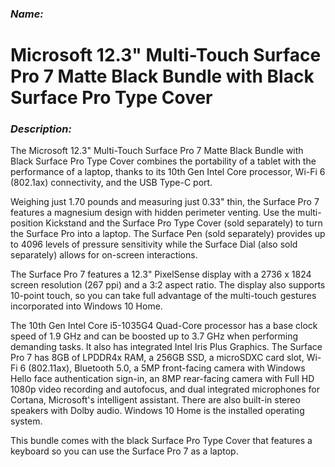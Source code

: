 ### _Name:_

# Microsoft 12.3" Multi-Touch Surface Pro 7 Matte Black Bundle with Black Surface Pro Type Cover

### _Description:_

The Microsoft 12.3" Multi-Touch Surface Pro 7 Matte Black Bundle with Black Surface Pro Type Cover combines the portability of a tablet with the performance of a laptop, thanks to its 10th Gen Intel Core processor, Wi-Fi 6 (802.1ax) connectivity, and the USB Type-C port.

Weighing just 1.70 pounds and measuring just 0.33" thin, the Surface Pro 7 features a magnesium design with hidden perimeter venting. Use the multi-position Kickstand and the Surface Pro Type Cover (sold separately) to turn the Surface Pro into a laptop. The Surface Pen (sold separately) provides up to 4096 levels of pressure sensitivity while the Surface Dial (also sold separately) allows for on-screen interactions.

The Surface Pro 7 features a 12.3" PixelSense display with a 2736 x 1824 screen resolution (267 ppi) and a 3:2 aspect ratio. The display also supports 10-point touch, so you can take full advantage of the multi-touch gestures incorporated into Windows 10 Home.

The 10th Gen Intel Core i5-1035G4 Quad-Core processor has a base clock speed of 1.9 GHz and can be boosted up to 3.7 GHz when performing demanding tasks. It also has integrated Intel Iris Plus Graphics. The Surface Pro 7 has 8GB of LPDDR4x RAM, a 256GB SSD, a microSDXC card slot, Wi-Fi 6 (802.11ax), Bluetooth 5.0, a 5MP front-facing camera with Windows Hello face authentication sign-in, an 8MP rear-facing camera with Full HD 1080p video recording and autofocus, and dual integrated microphones for Cortana, Microsoft's intelligent assistant. There are also built-in stereo speakers with Dolby audio. Windows 10 Home is the installed operating system.

This bundle comes with the black Surface Pro Type Cover that features a keyboard so you can use the Surface Pro 7 as a laptop.
